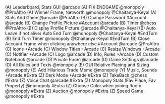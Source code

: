 (A) Leaderboard, Stats GUI @arcade
(A) FIX ENDGAME @monopoly @ProAltro
(A) Winner Frame, Networth @monopoly @Chaitanya-Keyal
(A) Stats Add Game @arcade @ProAltro
(B) Change Password #Account @arcade
(B) Change Profile Picture #Account  @arcade
(B) Timer @chess @ProAltro
(B) Display Profile Picture @arcade @Chaitanya-Keyal
(B) Auto Leave if not alive/ Auto End Turn @monopoly @Chaitanya-Keyal #EndTurn
(B) End Turn Timer @monopoly @Chaitanya-Keyal #EndTurn
(B) Close Account Frame when clicking anywhere else #Account @arcade @ProAltro
(C) Icons +Arcade
(C) Window Titles +Arcade
(C) Resize Windows +Arcade
(C) Notifier +Arcade
(C) Logo @arcade
(D) Info, Rules +Arcade
(D) Custom Notebook @arcade
(D) Private Room @arcade
(D) Game Settings @arcade
(D) All Rules and Texts @monopoly
(E) GUI Relative Placing and Sizing @monopoly
(E) Add Hilarious Trade Meme @monopoly
(Y) Music, Sounds +Arcade #Extra
(Z) Dark Mode +Arcade #Extra
(Z) TakeBack @chess #Extra
(Z) Voice Chat @arcade #Extra
(Z) Monopoly Stats (Fav Place, Fav Property) @monopoly #Extra
(Z) Choose Color when joining Room @monopoly #Extra
(Z) Auction @monopoly #Extra
(Z) Speed Game @monopoly #Extra
